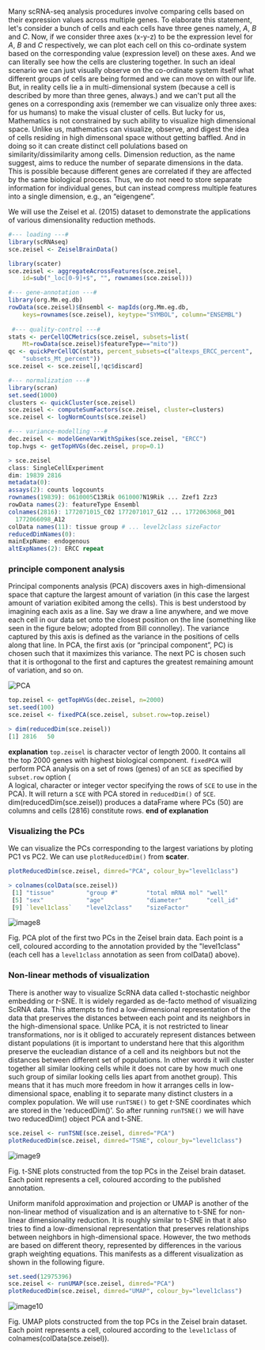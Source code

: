 Many scRNA-seq analysis procedures involve comparing cells based on their expression values across multiple genes. To elaborate this statement, let's consider a bunch of cells and each cells have three genes namely, $A$, $B$ and $C$. Now, if we consider three axes (x-y-z) to be the expression level for $A$, $B$ and $C$ respectively, we can plot each cell on this co-ordinate system based on the corresponding value (expression level) on these axes. And we can literally see how the cells are clustering together. In such an ideal scenario we can just visually observe on the co-ordinate system itself what different groups of cells are being formed and we can move on with our life. But, in reality cells lie a in multi-dimensional system (because a cell is described by more than three genes, always.) and we can't put all the genes on a corresponding axis (remember we can visualize only three axes: for us humans) to make the visual cluster of cells. But lucky for us, Mathematics is not constrained by such ability to visualize high dimensional space. Unlike us, mathematics can visualize, observe, and digest the idea of cells residing in high dimensonal space without getting baffled. And in doing so it can create distinct cell polulations based on similarity/dissimilarity among cells. Dimension reduction, as the name suggest, aims to reduce the number of separate dimensions in the data. This is possible because different genes are correlated if they are affected by the same biological process. Thus, we do not need to store separate information for individual genes, but can instead compress multiple features into a single dimension, e.g., an “eigengene”. 

We will use the Zeisel et al. (2015) dataset to demonstrate the applications of various dimensionality reduction methods.

```r
#--- loading ---#
library(scRNAseq)
sce.zeisel <- ZeiselBrainData()

library(scater)
sce.zeisel <- aggregateAcrossFeatures(sce.zeisel, 
    id=sub("_loc[0-9]+$", "", rownames(sce.zeisel)))

#--- gene-annotation ---#
library(org.Mm.eg.db)
rowData(sce.zeisel)$Ensembl <- mapIds(org.Mm.eg.db, 
    keys=rownames(sce.zeisel), keytype="SYMBOL", column="ENSEMBL")
 
 #--- quality-control ---#
stats <- perCellQCMetrics(sce.zeisel, subsets=list(
    Mt=rowData(sce.zeisel)$featureType=="mito"))
qc <- quickPerCellQC(stats, percent_subsets=c("altexps_ERCC_percent", 
    "subsets_Mt_percent"))
sce.zeisel <- sce.zeisel[,!qc$discard]

#--- normalization ---#
library(scran)
set.seed(1000)
clusters <- quickCluster(sce.zeisel)
sce.zeisel <- computeSumFactors(sce.zeisel, cluster=clusters) 
sce.zeisel <- logNormCounts(sce.zeisel)

#--- variance-modelling ---#
dec.zeisel <- modelGeneVarWithSpikes(sce.zeisel, "ERCC")
top.hvgs <- getTopHVGs(dec.zeisel, prop=0.1)
```

```r
> sce.zeisel
class: SingleCellExperiment 
dim: 19839 2816 
metadata(0):
assays(2): counts logcounts
rownames(19839): 0610005C13Rik 0610007N19Rik ... Zzef1 Zzz3
rowData names(2): featureType Ensembl
colnames(2816): 1772071015_C02 1772071017_G12 ... 1772063068_D01
  1772066098_A12
colData names(11): tissue group # ... level2class sizeFactor
reducedDimNames(0):
mainExpName: endogenous
altExpNames(2): ERCC repeat
```

### principle component analysis

Principal components analysis (PCA) discovers axes in high-dimensional space that capture the largest amount of variation (in this case the largest amount of variation exibited among the cells). This is best understood by imagining each axis as a line. Say we draw a line anywhere, and we move each cell in our data set onto the closest position on the line (something like seen in the figure below; adopted from Bill connolley). The variance captured by this axis is defined as the variance in the positions of cells along that line. In PCA, the first axis (or “principal component”, PC) is chosen such that it maximizes this variance. The next PC is chosen such that it is orthogonal to the first and captures the greatest remaining amount of variation, and so on. 

![PCA](https://user-images.githubusercontent.com/85447250/211915684-474a4fcb-efcd-4298-805f-2ccdb481a483.gif)

```r
top.zeisel <- getTopHVGs(dec.zeisel, n=2000)
set.seed(100)
sce.zeisel <- fixedPCA(sce.zeisel, subset.row=top.zeisel)

> dim(reducedDim(sce.zeisel))
[1] 2816   50

```

**explanation**
`top.zeisel` is character vector of length $2000$. It contains all the top $2000$ genes with highest biological component. `fixedPCA` will perform PCA analysis on a set of rows (genes) of an `SCE` as specified by `subset.row` option (	
A logical, character or integer vector specifying the rows of `SCE` to use in the PCA). It will return a `SCE` with PCA stored in `reducedDim()` of `SCE`. dim(reducedDim(sce.zeisel)) produces a dataFrame where PCs (50) are columns and cells (2816) constitute rows.
**end of explanation**

### Visualizing the PCs ###

We can visualize the PCs corresponding to the largest variations by ploting PC1 vs PC2. We can use `plotReducedDim()` from **scater**. 

```r
plotReducedDim(sce.zeisel, dimred="PCA", colour_by="level1class")

> colnames(colData(sce.zeisel))
 [1] "tissue"         "group #"        "total mRNA mol" "well"          
 [5] "sex"            "age"            "diameter"       "cell_id"       
 [9] `level1class`    "level2class"    "sizeFactor" 
 ```
 
 ![image8](https://user-images.githubusercontent.com/85447250/212147276-5f056e4e-3ec3-4d1e-b1a8-04621fa89a89.png)

Fig. PCA plot of the first two PCs in the Zeisel brain data. Each point is a cell, coloured according to the annotation provided by the "level1class" (each cell has a `level1class` annotation as seen from colData() above).

### Non-linear methods of visualization ###

There is another way to visualize ScRNA data called t-stochastic neighbor embedding or _t_-SNE. It is widely regarded as de-facto method of visualizing ScRNA data. This attempts to find a low-dimensional representation of the data that preserves the distances between each point and its neighbors in the high-dimensional space. Unlike PCA, it is not restricted to linear transformations, nor is it obliged to accurately represent distances between distant populations (it is important to understand here that this algorithm preserve the eucleadian distance of a cell and its neighbors but not the distances between different set of populations. In other words it will cluster together all similar looking cells while it does not care by how much one such group of similar looking cells lies apart from anothet group). This means that it has much more freedom in how it arranges cells in low-dimensional space, enabling it to separate many distinct clusters in a complex population. We will use `runTSNE()`
to get _t_-SNE coordinates which are stored in the 'reducedDim()'. So after running `runTSNE()` we will have two reducedDim() object PCA and t-SNE. 


```r
sce.zeisel <- runTSNE(sce.zeisel, dimred="PCA")
plotReducedDim(sce.zeisel, dimred="TSNE", colour_by="level1class")
```

![image9](https://user-images.githubusercontent.com/85447250/212151966-c12e0751-932d-4d6b-9596-390d69df57ea.png)

Fig. t-SNE plots constructed from the top PCs in the Zeisel brain dataset. Each point represents a cell, coloured according to the published annotation.

 Uniform manifold approximation and projection or UMAP is another of the non-linear method of visualization and is an alternative to t-SNE for non-linear dimensionality reduction. It is roughly similar to t-SNE in that it also tries to find a low-dimensional representation that preserves relationships between neighbors in high-dimensional space. However, the two methods are based on different theory, represented by differences in the various graph weighting equations. This manifests as a different visualization as shown in the following figure.
 
 ```r
 set.seed(12975396)
sce.zeisel <- runUMAP(sce.zeisel, dimred="PCA")
plotReducedDim(sce.zeisel, dimred="UMAP", colour_by="level1class")
```

![image10](https://user-images.githubusercontent.com/85447250/212158916-0dc492e9-a041-457f-be7b-bc6107d4b4fa.png)

Fig. UMAP plots constructed from the top PCs in the Zeisel brain dataset. Each point represents a cell, coloured according to the `level1class` of colnames(colData(sce.zeisel)).























